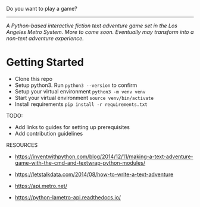 Do you want to play a game? 

--- 

*A Python-based interactive fiction text adventure game set in the Los Angeles Metro System. More to come soon. Eventually may transform into a non-text adventure experience.*

# Getting Started 
- Clone this repo
- Setup python3. Run `python3 --version` to confirm 
- Setup your virtual environment 
  `python3 -m venv venv`
- Start your virtual environment
  `source venv/bin/activate`
- Install requirements
  `pip install -r requirements.txt`

TODO: 
- Add links to guides for setting up prerequisites 
- Add contribution guidelines

RESOURCES
- https://inventwithpython.com/blog/2014/12/11/making-a-text-adventure-game-with-the-cmd-and-textwrap-python-modules/

- https://letstalkdata.com/2014/08/how-to-write-a-text-adventure

- https://api.metro.net/

- https://python-lametro-api.readthedocs.io/
